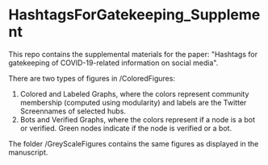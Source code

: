 # HashtagsForGatekeeping_Supplement

This repo contains the supplemental materials for the paper: "Hashtags for gatekeeping of COVID-19-related information on social media".

There are two types of figures in /ColoredFigures:
  1. Colored and Labeled Graphs, where the colors represent community membership (computed using modularity) and labels are the Twitter Screennames of selected hubs.
  2. Bots and Verified Graphs, where the colors represent if a node is a bot or verified. Green nodes indicate if the node is verified or a bot.

The folder /GreyScaleFigures contains the same figures as displayed in the manuscript. 
